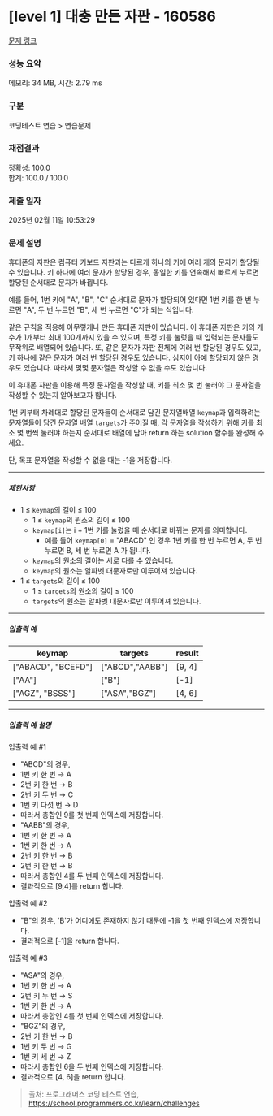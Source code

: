 # [level 1] 대충 만든 자판 - 160586 

[문제 링크](https://school.programmers.co.kr/learn/courses/30/lessons/160586) 

### 성능 요약

메모리: 34 MB, 시간: 2.79 ms

### 구분

코딩테스트 연습 > 연습문제

### 채점결과

정확성: 100.0<br/>합계: 100.0 / 100.0

### 제출 일자

2025년 02월 11일 10:53:29

### 문제 설명

<p>휴대폰의 자판은 컴퓨터 키보드 자판과는 다르게 하나의 키에 여러 개의 문자가 할당될 수 있습니다. 키 하나에 여러 문자가 할당된 경우, 동일한 키를 연속해서 빠르게 누르면 할당된 순서대로 문자가 바뀝니다. </p>

<p>예를 들어, 1번 키에 "A", "B", "C" 순서대로 문자가 할당되어 있다면 1번 키를 한 번 누르면 "A", 두 번 누르면 "B", 세 번 누르면 "C"가 되는 식입니다. </p>

<p>같은 규칙을 적용해 아무렇게나 만든 휴대폰 자판이 있습니다. 이 휴대폰 자판은 키의 개수가 1개부터 최대 100개까지 있을 수 있으며, 특정 키를 눌렀을 때 입력되는 문자들도 무작위로 배열되어 있습니다. 또, 같은 문자가 자판 전체에 여러 번 할당된 경우도 있고, 키 하나에 같은 문자가 여러 번 할당된 경우도 있습니다. 심지어 아예 할당되지 않은 경우도 있습니다. 따라서 몇몇 문자열은 작성할 수 없을 수도 있습니다. </p>

<p>이 휴대폰 자판을 이용해 특정 문자열을 작성할 때, 키를 최소 몇 번 눌러야 그 문자열을 작성할 수 있는지 알아보고자 합니다. </p>

<p>1번 키부터 차례대로 할당된 문자들이 순서대로 담긴 문자열배열 <code>keymap</code>과 입력하려는 문자열들이 담긴 문자열 배열 <code>targets</code>가 주어질 때, 각 문자열을 작성하기 위해 키를 최소 몇 번씩 눌러야 하는지 순서대로 배열에 담아 return 하는 solution 함수를 완성해 주세요. </p>

<p>단, 목표 문자열을 작성할 수 없을 때는 -1을 저장합니다.</p>

<hr>

<h5>제한사항</h5>

<ul>
<li>1 ≤ <code>keymap</code>의 길이 ≤ 100

<ul>
<li>1 ≤ <code>keymap</code>의 원소의 길이 ≤ 100</li>
<li><code>keymap[i]</code>는 i + 1번 키를 눌렀을 때 순서대로 바뀌는 문자를 의미합니다.

<ul>
<li>예를 들어 <code>keymap[0]</code> = "ABACD" 인 경우 1번 키를 한 번 누르면 A, 두 번 누르면 B, 세 번 누르면 A 가 됩니다.</li>
</ul></li>
<li><code>keymap</code>의 원소의 길이는 서로 다를 수 있습니다.</li>
<li><code>keymap</code>의 원소는 알파벳 대문자로만 이루어져 있습니다.</li>
</ul></li>
<li>1 ≤ <code>targets</code>의 길이 ≤ 100

<ul>
<li>1 ≤ <code>targets</code>의 원소의 길이 ≤ 100</li>
<li><code>targets</code>의 원소는 알파벳 대문자로만 이루어져 있습니다.</li>
</ul></li>
</ul>

<hr>

<h5>입출력 예</h5>
<table class="table">
        <thead><tr>
<th>keymap</th>
<th>targets</th>
<th>result</th>
</tr>
</thead>
        <tbody><tr>
<td>["ABACD", "BCEFD"]</td>
<td>["ABCD","AABB"]</td>
<td>[9, 4]</td>
</tr>
<tr>
<td>["AA"]</td>
<td>["B"]</td>
<td>[-1]</td>
</tr>
<tr>
<td>["AGZ", "BSSS"]</td>
<td>["ASA","BGZ"]</td>
<td>[4, 6]</td>
</tr>
</tbody>
      </table>
<hr>

<h5>입출력 예 설명</h5>

<p>입출력 예 #1 </p>

<ul>
<li>"ABCD"의 경우, </li>
<li>1번 키 한 번 → A </li>
<li>2번 키 한 번 → B </li>
<li>2번 키 두 번 → C </li>
<li>1번 키 다섯 번 → D </li>
<li>따라서 총합인 9를 첫 번째 인덱스에 저장합니다. </li>
<li>"AABB"의 경우, </li>
<li>1번 키 한 번 → A </li>
<li>1번 키 한 번 → A </li>
<li>2번 키 한 번 → B </li>
<li>2번 키 한 번 → B </li>
<li>따라서 총합인 4를 두 번째 인덱스에 저장합니다. </li>
<li>결과적으로 [9,4]를 return 합니다. </li>
</ul>

<p>입출력 예 #2 </p>

<ul>
<li>"B"의 경우, 'B'가 어디에도 존재하지 않기 때문에 -1을 첫 번째 인덱스에 저장합니다. </li>
<li>결과적으로 [-1]을 return 합니다. </li>
</ul>

<p>입출력 예 #3 </p>

<ul>
<li>"ASA"의 경우, </li>
<li>1번 키 한 번 → A </li>
<li>2번 키 두 번 → S </li>
<li>1번 키 한 번 → A </li>
<li>따라서 총합인 4를 첫 번째 인덱스에 저장합니다. </li>
<li>"BGZ"의 경우, </li>
<li>2번 키 한 번 → B </li>
<li>1번 키 두 번 → G </li>
<li>1번 키 세 번 → Z </li>
<li>따라서 총합인 6을 두 번째 인덱스에 저장합니다. </li>
<li>결과적으로 [4, 6]을 return 합니다.</li>
</ul>


> 출처: 프로그래머스 코딩 테스트 연습, https://school.programmers.co.kr/learn/challenges